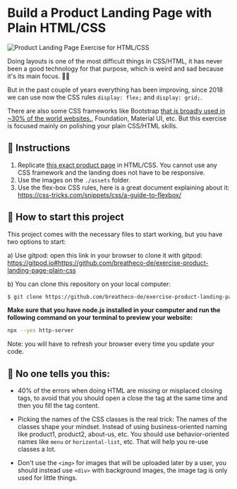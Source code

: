 # Build a Product Landing Page with Plain HTML/CSS

![Product Landing Page Exercise for HTML/CSS](https://github.com/breatheco-de/exercise-product-landing-page-plain-css/blob/master/.learn/assets/preview.png?raw=true)

Doing layouts is one of the most difficult things in CSS/HTML, it has never been a good technology for that purpose, which is weird and sad because it's its main focus. 🤔🤪

But in the past couple of years everything has been improving, since 2018 we can use now the CSS rules `display: flex;` and `display: grid;`.

There are also some CSS frameworks like Bootstrap [that is broadly used in ~30% of the world websites.](https://w3techs.com/technologies/details/js-bootstrap), Foundation, Material UI, etc. But this exercise is focused mainly on polishing your plain CSS/HTML skills.

## 📝 Instructions

1. Replicate [this exact product page](https://github.com/breatheco-de/exercise-product-landing-page-plain-css/blob/master/.learn/assets/preview.png?raw=true) in HTML/CSS. You cannot use any CSS framework and the landing does not have to be responsive.
2. Use the images on the `./assets` folder.
3. Use the flex-box CSS rules, here is a great document explaining about it: https://css-tricks.com/snippets/css/a-guide-to-flexbox/

## 🌱  How to start this project

This project comes with the necessary files to start working, but you have two options to start:

a) Use gitpod: open this link in your browser to clone it with gitpod: https://gitpod.io#https://github.com/breatheco-de/exercise-product-landing-page-plain-css

b) You can clone this repository on your local computer:
```sh
$ git clone https://github.com/breatheco-de/exercise-product-landing-page-plain-css.git
```
**Make sure that you have node.js installed in your computer and run the following command on your terminal to preview your website:**

```sh
npx --yes http-server 
```


Note: you will have to refresh your browser every time you update your code.

## 🥵 No one tells you this:

- 40% of the errors when doing HTML are missing or misplaced closing tags, to avoid that you should open a close the tag at the same time and then you fill the tag content.

- Picking the names of the CSS classes is the real trick: The names of the classes shape your mindset. Instead of using business-oriented naming like product1, product2, about-us, etc. You should use behavior-oriented names like `menu` or `horizontal-list`, etc. That will help you re-use classes a lot.

- Don't use the `<img>` for images that will be uploaded later by a user, you should instead use `<div>` with background images, the image tag is only used for little things.
